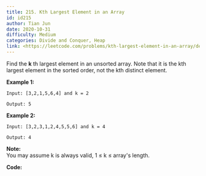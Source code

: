 ```yaml
---
title: 215. Kth Largest Element in an Array
id: id215
author: Tian Jun
date: 2020-10-31
difficulty: Medium
categories: Divide and Conquer, Heap
link: <https://leetcode.com/problems/kth-largest-element-in-an-array/description/>
---
```


Find the **k** th largest element in an unsorted array. Note that it is the
kth largest element in the sorted order, not the kth distinct element.

**Example 1:**
            
	Input: [3,2,1,5,6,4] and k = 2    
	Output: 5    

**Example 2:**
            
	Input: [3,2,3,1,2,4,5,5,6] and k = 4    
	Output: 4

**Note:**  
You may assume k is always valid, 1 ≤ k ≤ array's length.


**Code:**
